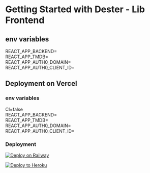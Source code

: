 # Getting Started with Dester - Lib Frontend

## env variables

REACT_APP_BACKEND= <br>
REACT_APP_TMDB= <br>
REACT_APP_AUTH0_DOMAIN= <br>
REACT_APP_AUTH0_CLIENT_ID= <br>

## Deployment on Vercel

### env variables

CI=false <br>
REACT_APP_BACKEND= <br>
REACT_APP_TMDB= <br>
REACT_APP_AUTH0_DOMAIN= <br>
REACT_APP_AUTH0_CLIENT_ID= <br>

### Deployment

[![Deploy on Railway](https://railway.app/button.svg)](https://railway.app/new/template/Jo05JB)

<p><a href="https://heroku.com/deploy"> <img src="https://www.herokucdn.com/deploy/button.svg" alt="Deploy to Heroku" /></a></p>
